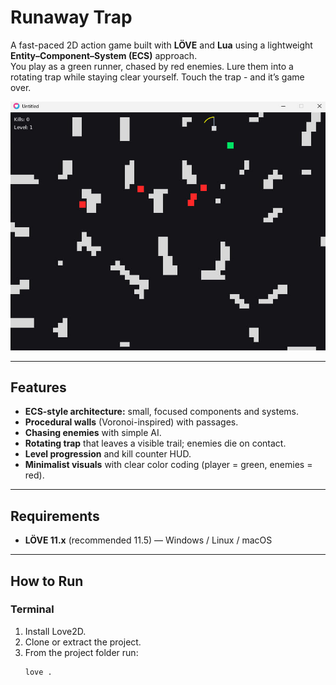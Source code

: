 # Runaway Trap 
A fast-paced 2D action game built with **LÖVE** and **Lua** using a lightweight **Entity–Component–System (ECS)** approach.  
You play as a green runner, chased by red enemies. Lure them into a rotating trap while staying clear yourself. Touch the trap - and it’s game over.

![Gameplay](src/images/gameImage.png)

---

## Features
- **ECS-style architecture:** small, focused components and systems.
- **Procedural walls** (Voronoi-inspired) with passages.
- **Chasing enemies** with simple AI.
- **Rotating trap** that leaves a visible trail; enemies die on contact.
- **Level progression** and kill counter HUD.
- **Minimalist visuals** with clear color coding (player = green, enemies = red).

---

## Requirements
- **LÖVE 11.x** (recommended 11.5) — Windows / Linux / macOS

---

## How to Run

### Terminal
1. Install Love2D.
2. Clone or extract the project.
3. From the project folder run:
   ```bash
   love .
